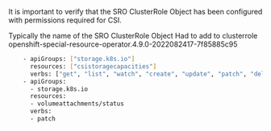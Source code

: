 




It is important to verify that the SRO ClusterRole Object  has been configured with permissions required for CSI.

Typically the name of the SRO ClusterRole Object 
Had to add to clusterrole openshift-special-resource-operator.4.9.0-2022082417-7f85885c95

```bash
    - apiGroups: ["storage.k8s.io"]
      resources: ["csistoragecapacities"]
      verbs: ["get", "list", "watch", "create", "update", "patch", "delete"]
    - apiGroups:
      - storage.k8s.io
      resources:
      - volumeattachments/status
      verbs:
      - patch
```
